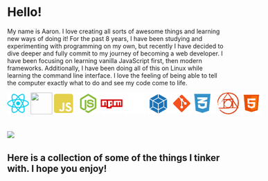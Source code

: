 <h1>Hello!</h1> 
<p>
My name is Aaron. I love creating all sorts of awesome things and learning new ways of doing it! For the past 8 years, I have been studying and experimenting with programming on my own, but recently I have decided to dive deeper and fully commit to my journey of becoming a web developer. I have been focusing on learning vanilla JavaScript first, then modern frameworks. Additionally, I have been doing all of this on Linux while learning the command line interface. I love the feeling of being able to tell the computer exactly what to do and see my code come to life. 
</p>


<div style="display: flex;">
  <img style="height: 50px; width: 50px;" src="https://github.com/Erbnlegend/Erbnlegend/blob/main/react.svg" />
  &nbsp;
  &nbsp;
  <img style="height: 50px; width: 50px;" src="https://github.com/Erbnlegend/Erbnlegend/blob/main/svelte.svg" />
  &nbsp;
  &nbsp;
  <img style="height: 50px; width: 50px;" src="https://github.com/Erbnlegend/Erbnlegend/blob/main/js.svg" />
  &nbsp;
  &nbsp;
  <img style="height: 50px; width: 50px;" src="https://github.com/Erbnlegend/Erbnlegend/blob/main/nodejs.svg" />
  &nbsp;
  &nbsp;
  <img style="height: 50px; width: 50px;" src="https://github.com/Erbnlegend/Erbnlegend/blob/main/icons8-npm.svg" />
  &nbsp;
  &nbsp;
  <img style="height: 50px; width: 50px;" src="https://github.com/Erbnlegend/Erbnlegend/blob/main/icons8-express-js.svg" />
  &nbsp;
  &nbsp;
  <img style="height: 50px; width: 50px;" src="https://github.com/Erbnlegend/Erbnlegend/blob/main/webpack.svg" />
  &nbsp;
  &nbsp;
  <img style="height: 50px; width: 50px;" src="https://github.com/Erbnlegend/Erbnlegend/blob/main/icons8-git.svg" />
  &nbsp;
  &nbsp;
  <img style="height: 50px; width: 50px;" src="https://github.com/Erbnlegend/Erbnlegend/blob/main/css3.svg" />
  &nbsp;
  &nbsp;
  <img style="height: 50px; width: 50px;" src="https://github.com/Erbnlegend/Erbnlegend/blob/main/postcss.svg" />
  &nbsp;
  &nbsp;
  <img style="height: 50px; width: 50px;" src="https://github.com/Erbnlegend/Erbnlegend/blob/main/icons8-html-5.svg" />
</div>
<h1></h1> 
<a href="https://github.com/anuraghazra/github-readme-stats">
  <img src="https://github-readme-stats.vercel.app/api/top-langs/?username=Erbnlegend&theme=dark&repo=github-readme-stats" />
</a>

<h2>Here is a collection of some of the things I tinker with. I hope you enjoy!</h2> 
